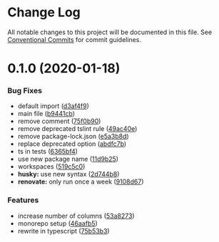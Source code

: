 # Change Log

All notable changes to this project will be documented in this file.
See [Conventional Commits](https://conventionalcommits.org) for commit guidelines.

# 0.1.0 (2020-01-18)


### Bug Fixes

* default import ([d3af4f9](https://github.com/thomasheyenbrock/terminal-printer/commit/d3af4f99ab32d9a94bc1e4eb32b0623c693e0c77))
* main file ([b9441cb](https://github.com/thomasheyenbrock/terminal-printer/commit/b9441cb389ec31d556530aee7a8b333bf8e9a54b))
* remove comment ([75f0b90](https://github.com/thomasheyenbrock/terminal-printer/commit/75f0b90b466114a180b6e14b0ff4e2e8027d421a))
* remove deprecated tslint rule ([49ac40e](https://github.com/thomasheyenbrock/terminal-printer/commit/49ac40e2bc63cacd8860b7d66b392f15e2328bd8))
* remove package-lock.json ([e5a3b8d](https://github.com/thomasheyenbrock/terminal-printer/commit/e5a3b8d06cc0c28a753e16eddf5f78281bd4be09))
* replace deprecated option ([abdfc7b](https://github.com/thomasheyenbrock/terminal-printer/commit/abdfc7bad5fdacde3bda51439790d99c6f12caa8))
* ts in tests ([6365bf4](https://github.com/thomasheyenbrock/terminal-printer/commit/6365bf4b1d4ef03165a7ec3ff4d0c0c8013d4419))
* use new package name ([11d9b25](https://github.com/thomasheyenbrock/terminal-printer/commit/11d9b2527424968921c2b5d1680bd65ffb831ff3))
* workspaces ([519c5c0](https://github.com/thomasheyenbrock/terminal-printer/commit/519c5c0b1b5d7cdfc714fcef04dc48de3ded6bee))
* **husky:** use new syntax ([2d744b8](https://github.com/thomasheyenbrock/terminal-printer/commit/2d744b8974671212004460e90c45c7159118b74e))
* **renovate:** only run once a week ([9108d67](https://github.com/thomasheyenbrock/terminal-printer/commit/9108d6701cf73c1905ecacbd71fe53672bd2e020))


### Features

* increase number of columns ([53a8273](https://github.com/thomasheyenbrock/terminal-printer/commit/53a8273890f58f4da82888800755962a0ee46df6))
* monorepo setup ([46aafb5](https://github.com/thomasheyenbrock/terminal-printer/commit/46aafb540be660e05a5f4c68a935e964a549457e))
* rewrite in typescript ([75b53b3](https://github.com/thomasheyenbrock/terminal-printer/commit/75b53b3bef044d4432fa310ab44fbe81edc952e8))
